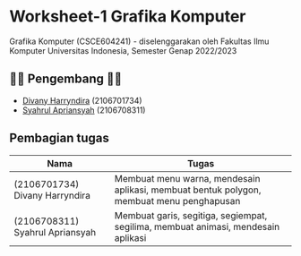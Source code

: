 # Worksheet-1 Grafika Komputer

Grafika Komputer (CSCE604241) - diselenggarakan oleh Fakultas Ilmu Komputer Universitas Indonesia, Semester Genap 2022/2023

## 👨‍💻 Pengembang 👩‍💻
- [Divany Harryndira](https://github.com/divanyh) (2106701734)
- [Syahrul Apriansyah](https://github.com/SyahrulApr86) (2106708311)

## Pembagian tugas
| Nama                            | Tugas                                                                                     |
|---------------------------------|-------------------------------------------------------------------------------------------|
| (2106701734) Divany Harryndira  | Membuat menu warna, mendesain aplikasi, membuat bentuk polygon,  membuat menu penghapusan | 
| (2106708311) Syahrul Apriansyah | Membuat garis, segitiga, segiempat, segilima, membuat animasi, mendesain aplikasi         |
